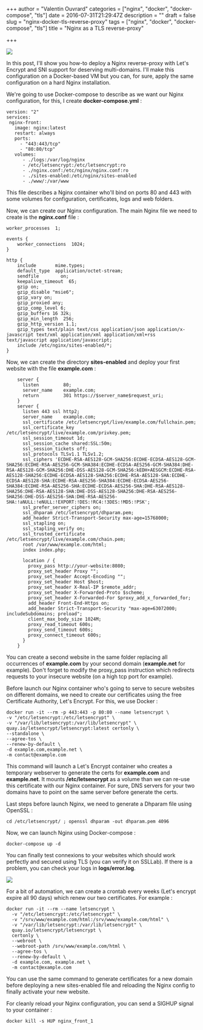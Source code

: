 +++
author = "Valentin Ouvrard"
categories = ["nginx", "docker", "docker-compose", "tls"]
date = 2016-07-31T21:29:47Z
description = ""
draft = false
slug = "nginx-docker-tls-reverse-proxy"
tags = ["nginx", "docker", "docker-compose", "tls"]
title = "Nginx as a TLS reverse-proxy"

+++


![](/content/images/2016/07/lets_nginx_encrypt.png)

In this post, I'll show you how-to deploy a Nginx reverse-proxy with Let's Encrypt and SNI support for deserving multi-domains. I'll make this configuration on a Docker-based VM but you can, for sure, apply the same configuration on a hard Nginx installation. 

We're going to use Docker-compose to describe as we want our Nginx configuration, for this, I create **docker-compose.yml** :
```language-yaml
version: "2"
services:
 nginx-front:
   image: nginx:latest
   restart: always
   ports:
     - "443:443/tcp"
     - "80:80/tcp"
   volumes:
      - ./logs:/var/log/nginx
      - /etc/letsencrypt:/etc/letsencrypt:ro
      - ./nginx.conf:/etc/nginx/nginx.conf:ro
      - ./sites-enabled:/etc/nginx/sites-enabled
      - ./www/:/var/www
```
This file describes a Nginx container who'll bind on ports 80 and 443 with some volumes for configuration, certificates, logs and web folders.

Now, we can create our Nginx configuration.
The main Nginx file we need to create is the **nginx.conf** file :

```language-nginx
worker_processes  1;

events {
    worker_connections  1024;
}

http {
    include       mime.types;
    default_type  application/octet-stream;
    sendfile        on;
    keepalive_timeout  65;
    gzip on;
    gzip_disable "msie6";
    gzip_vary on;
    gzip_proxied any;
    gzip_comp_level 6;
    gzip_buffers 16 32k;
    gzip_min_length  256;
    gzip_http_version 1.1;
    gzip_types text/plain text/css application/json application/x-javascript text/xml application/xml application/xml+rss text/javascript application/javascript;
    include /etc/nginx/sites-enabled/*;
}
```
Now, we can create the directory **sites-enabled** and deploy your first website with the file **example.com** :
```language-nginx
    server {
      listen         80;
      server_name    example.com;
      return         301 https://$server_name$request_uri;
    }
    server {
      listen 443 ssl http2;
      server_name    example.com;
      ssl_certificate /etc/letsencrypt/live/example.com/fullchain.pem; 
      ssl_certificate_key /etc/letsencrypt/live/example.com/privkey.pem;
      ssl_session_timeout 1d;
      ssl_session_cache shared:SSL:50m;
      ssl_session_tickets off;
      ssl_protocols TLSv1.1 TLSv1.2;
      ssl_ciphers 'ECDHE-RSA-AES128-GCM-SHA256:ECDHE-ECDSA-AES128-GCM-SHA256:ECDHE-RSA-AES256-GCM-SHA384:ECDHE-ECDSA-AES256-GCM-SHA384:DHE-RSA-AES128-GCM-SHA256:DHE-DSS-AES128-GCM-SHA256:kEDH+AESGCM:ECDHE-RSA-AES128-SHA256:ECDHE-ECDSA-AES128-SHA256:ECDHE-RSA-AES128-SHA:ECDHE-ECDSA-AES128-SHA:ECDHE-RSA-AES256-SHA384:ECDHE-ECDSA-AES256-SHA384:ECDHE-RSA-AES256-SHA:ECDHE-ECDSA-AES256-SHA:DHE-RSA-AES128-SHA256:DHE-RSA-AES128-SHA:DHE-DSS-AES128-SHA256:DHE-RSA-AES256-SHA256:DHE-DSS-AES256-SHA:DHE-RSA-AES256-SHA:!aNULL:!eNULL:!EXPORT:!DES:!RC4:!3DES:!MD5:!PSK';
      ssl_prefer_server_ciphers on;
      ssl_dhparam /etc/letsencrypt/dhparam.pem;
      add_header Strict-Transport-Security max-age=15768000;
      ssl_stapling on;
      ssl_stapling_verify on;
      ssl_trusted_certificate /etc/letsencrypt/live/example.com/chain.pem; 
      root /var/www/example.com/html;
      index index.php;

      location / {
        proxy_pass http://your-website:8080;
        proxy_set_header Proxy "";
        proxy_set_header Accept-Encoding "";
        proxy_set_header Host $host;
        proxy_set_header X-Real-IP $remote_addr;
        proxy_set_header X-Forwarded-Proto $scheme;
        proxy_set_header X-Forwarded-For $proxy_add_x_forwarded_for;
        add_header Front-End-Https on;
        add_header Strict-Transport-Security "max-age=63072000; includeSubdomains; preload";
        client_max_body_size 1024M;
        proxy_read_timeout 600s;
        proxy_send_timeout 600s;
        proxy_connect_timeout 600s;
      }
    }
```
You can create a second website in the same folder replacing all occurrences of **example.com** by your second domain (**example.net** for example). Don't forget to modify the proxy_pass instruction which redirects requests to your insecure website (on a high tcp port for example). 

Before launch our Nginx container who's going to serve to secure websites on different domains, we need to create our certificates using the free Certificate Authority, Let's Encrypt. 
For this, we use Docker :

```language-bash
docker run -it --rm -p 443:443 -p 80:80 --name letsencrypt \ 
-v "/etc/letsencrypt:/etc/letsencrypt" \ 
-v "/var/lib/letsencrypt:/var/lib/letsencrypt" \ 
quay.io/letsencrypt/letsencrypt:latest certonly \ 
--standalone \ 
--agree-tos \ 
--renew-by-default \ 
-d example.com,example.net \ 
-m contact@example.com 
```
This command will launch a Let's Encrypt container who creates a temporary webserver to generate the certs for **example.com** and **example.net**.  It mounts **/etc/letsencrypt** as a volume than we can re-use this certificate with our Nginx container. 
For sure, DNS servers for your two domains have to point on the same server before generate the certs. 

Last steps before launch Nginx, we need to generate a Dhparam file using OpenSSL :
```language-bash
cd /etc/letsencrypt/ ; openssl dhparam -out dhparam.pem 4096
```
Now, we can launch Nginx using Docker-compose :
```language-bash
docker-compose up -d
```
You can finally test connexions to your websites which should work perfectly and secured using TLS (you can verify it on SSLLab). If there is a problem, you can check your logs in **logs/error.log**.

![](https://opsnotice.xyz/content/images/2016/07/ssllab-result.png)

For a bit of automation, we can create a crontab every weeks (Let's encrypt expire all 90 days) which renew our two certificates. For example :
```language-docker
docker run -it --rm --name letsencrypt \  
  -v "/etc/letsencrypt:/etc/letsencrypt" \
  -v "/srv/www/example.com/html:/srv/www/example.com/html" \
  -v "/var/lib/letsencrypt:/var/lib/letsencrypt" \
  quay.io/letsencrypt/letsencrypt \
  certonly \
  --webroot \
  --webroot-path /srv/www/example.com/html \
  --agree-tos \
  --renew-by-default \
  -d example.com, example.net \
  -m contact@example.com 
```
You can use the same command to generate certificates for a new domain before deploying a new sites-enabled file and reloading the Nginx config to finally activate your new website.

For cleanly reload your Nginx configuration, you can send a SIGHUP signal to your container :
```language-docker
docker kill -s HUP nginx_front_1
```

